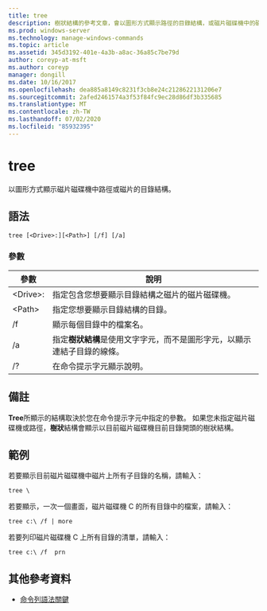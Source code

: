 ```yaml
---
title: tree
description: 樹狀結構的參考文章，會以圖形方式顯示路徑的目錄結構，或磁片磁碟機中的磁片。
ms.prod: windows-server
ms.technology: manage-windows-commands
ms.topic: article
ms.assetid: 345d3192-401e-4a3b-a8ac-36a85c7be79d
author: coreyp-at-msft
ms.author: coreyp
manager: dongill
ms.date: 10/16/2017
ms.openlocfilehash: dea885a8149c8231f3cb8e24c2128622131206e7
ms.sourcegitcommit: 2afed2461574a3f53f84fc9ec28d86df3b335685
ms.translationtype: MT
ms.contentlocale: zh-TW
ms.lasthandoff: 07/02/2020
ms.locfileid: "85932395"
---
```

# <a name="tree"></a>tree

以圖形方式顯示磁片磁碟機中路徑或磁片的目錄結構。



## <a name="syntax"></a>語法

```
tree [<Drive>:][<Path>] [/f] [/a]
```

### <a name="parameters"></a>參數

|參數|說明|
|---------|-----------|
|\<Drive>:|指定包含您想要顯示目錄結構之磁片的磁片磁碟機。|
|\<Path>|指定您想要顯示目錄結構的目錄。|
|/f|顯示每個目錄中的檔案名。|
|/a|指定**樹狀結構**是使用文字字元，而不是圖形字元，以顯示連結子目錄的線條。|
|/?|在命令提示字元顯示說明。|

## <a name="remarks"></a>備註

**Tree**所顯示的結構取決於您在命令提示字元中指定的參數。 如果您未指定磁片磁碟機或路徑，**樹狀**結構會顯示以目前磁片磁碟機目前目錄開頭的樹狀結構。

## <a name="examples"></a>範例

若要顯示目前磁片磁碟機中磁片上所有子目錄的名稱，請輸入：
```
tree \
```
若要顯示，一次一個畫面，磁片磁碟機 C 的所有目錄中的檔案，請輸入：
```
tree c:\ /f | more
```
若要列印磁片磁碟機 C 上所有目錄的清單，請輸入：
```
tree c:\ /f  prn
```

## <a name="additional-references"></a>其他參考資料

- [命令列語法關鍵](command-line-syntax-key.md)